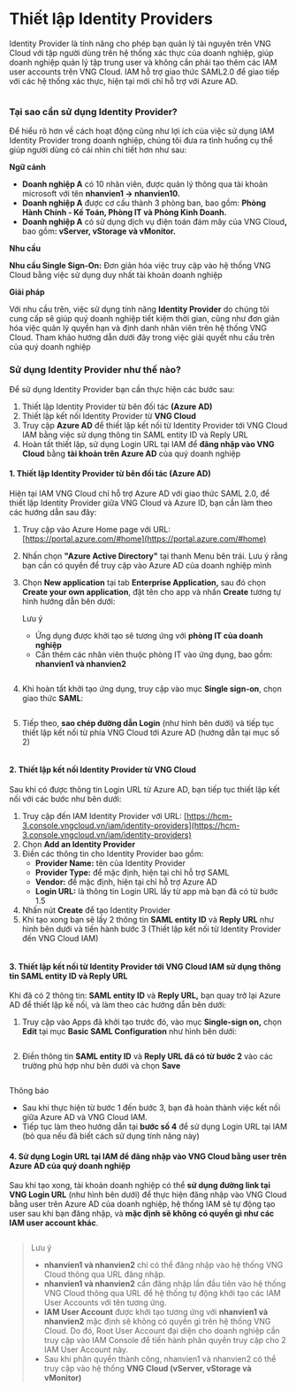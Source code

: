 # Thiết lập Identity Providers

Identity Provider là tính năng cho phép bạn quản lý tài nguyên trên VNG Cloud với tập người dùng trên hệ thống xác thực của doanh nghiệp, giúp doanh nghiệp quản lý tập trung user và không cần phải tạo thêm các IAM user accounts trên VNG Cloud.  IAM hỗ trợ giao thức SAML2.0 để giao tiếp với các hệ thống xác thực, hiện tại mới chỉ hỗ trợ với Azure AD.

<figure><img src="https://docs.vngcloud.vn/download/attachments/59806696/Identities-IDP.drawio%20(1).png?version=1&#x26;modificationDate=1691474720000&#x26;api=v2" alt=""><figcaption></figcaption></figure>

### **Tại sao cần sử dụng Identity Provider?** 

Để hiểu rõ hơn về cách hoạt động cũng như lợi ích của việc sử dụng IAM Identity Provider trong doanh nghiệp, chúng tôi đưa ra tình huống cụ thể giúp người dùng có cái nhìn chi tiết hơn như sau:

**Ngữ cảnh**

* **Doanh nghiệp A** có 10 nhân viên, được quản lý thông qua tài khoản microsoft với tên **nhanvien1 → nhanvien10.**
* **Doanh nghiệp A** được cơ cấu thành 3 phòng ban, bao gồm: **Phòng Hành Chính - Kế Toán, Phòng IT và Phòng Kinh Doanh.**
* **Doanh nghiệp A** có sử dụng dịch vụ điện toán đám mây của VNG Clou&#x64;**,** bao gồ&#x6D;**: vServer, vStorage và vMonitor.**

**Nhu cầu**

**Nhu cầu Single Sign-On:** Đơn giản hóa việc truy cập vào hệ thống VNG Cloud bằng việc sử dụng duy nhất tài khoản doanh nghiệp

**Giải pháp**

Với nhu cầu trên, việc sử dụng tính năng **Identity Provider** do chúng tôi cung cấp sẽ giúp quý doanh nghiệp tiết kiệm thời gian, cũng như đơn giản hóa việc quản lý quyền hạn và định danh nhân viên trên hệ thống VNG Cloud. Tham khảo hướng dẫn dưới đây trong việc giải quyết nhu cầu trên của quý doanh nghiệp

### **Sử dụng Identity Provider như thế nào?** 

Để sử dụng Identity Provider bạn cần thực hiện các bước sau:

1. Thiết lập Identity Provider từ bên đối tác **(Azure AD)**
2. Thiết lập kết nối Identity Provider từ **VNG Cloud**
3. Truy cập **Azure AD** để thiết lập kết nối từ Identity Provider tới VNG Cloud IAM bằng việc sử dụng thông tin SAML entity ID và Reply URL
4. Hoàn tất thiết lập, sử dụng Login URL tại IAM để **đăng nhập vào VNG Cloud** bằng **tài khoản trên Azure AD** của quý doanh nghiệp

#### 1. Thiết lập Identity Provider từ bên đối tác (Azure AD) 

Hiện tại IAM VNG Cloud chỉ hỗ trợ Azure AD với giao thức SAML 2.0, để thiết lập Identity Provider giữa VNG Cloud và Azure ID, bạn cần làm theo các hướng dẫn sau đây:

1. Truy cập vào Azure Home page với URL: [https://portal.azure.com/#home](https://portal.azure.com/#home)
2. Nhấn chọn **"Azure Active Directory"** tại thanh Menu bên trái. Lưu ý rằng bạn cần có quyền để truy cập vào Azure AD của doanh nghiệp mình
3.  Chọn **New application** tại tab **Enterprise Application,** sau đó chọn **Create your own application**, đặt tên cho app và nhấn **Create** tương tự hình hướng dẫn bên dưới:

    Lưu ý

    * Ứng dụng được khởi tạo sẽ tương ứng với **phòng IT của doanh nghiệp**
    * Cần thêm các nhân viên thuộc phòng IT vào ứng dụng, bao gồm: **nhanvien1 và nhanvien2**

    <figure><img src="https://docs.vngcloud.vn/download/attachments/59806696/image2023-6-13_17-16-29.png?version=1&#x26;modificationDate=1690515611000&#x26;api=v2" alt=""><figcaption></figcaption></figure>
4.  Khi hoàn tất khởi tạo ứng dụng, truy cập vào mục **Single sign-on**, chọn giao thức **SAML**:

    <figure><img src="https://docs.vngcloud.vn/download/attachments/59806696/image2023-6-13_17-18-2.png?version=1&#x26;modificationDate=1690516829000&#x26;api=v2" alt=""><figcaption></figcaption></figure>
5. Tiếp theo, **sao chép đường dẫn Login** (như hình bên dưới) và tiếp tục thiết lập kết nối từ phía VNG Cloud tới Azure AD (hướng dẫn tại mục số 2)

<figure><img src="https://docs.vngcloud.vn/download/attachments/59806696/image2023-6-13_17-19-17.png?version=1&#x26;modificationDate=1690517088000&#x26;api=v2" alt=""><figcaption></figcaption></figure>

#### 2. Thiết lập kết nối Identity Provider từ VNG Cloud 

Sau khi có được thông tin Login URL từ Azure AD, bạn tiếp tục thiết lập kết nối với các bước như bên dưới:

1. Truy cập đến IAM Identity Provider với URL: [https://hcm-3.console.vngcloud.vn/iam/identity-providers](https://hcm-3.console.vngcloud.vn/iam/identity-providers)
2. Chọn **Add an Identity Provider**
3. Điền các thông tin cho Identity Provider bao gồm: 
   * **Provider Name:** tên của Identity Provider
   * **Provider Type:** để mặc định, hiện tại chỉ hỗ trợ SAML
   * **Vendor:** để mặc định, hiện tại chỉ hỗ trợ Azure AD
   * **Login URL:** là thông tin Login URL lấy từ app mà bạn đã có từ bước 1.5
4. Nhấn nút **Create** để tạo Identity Provider
5. Khi tạo xong bạn sẽ lấy 2 thông tin **SAML entity ID** và **Reply URL** như hình bên dưới và tiến hành bước 3 (Thiết lập kết nối từ Identity Provider đến VNG Cloud IAM)

<figure><img src="https://docs.vngcloud.vn/download/attachments/59806696/image2023-6-13_15-40-49.png?version=1&#x26;modificationDate=1690517552000&#x26;api=v2" alt=""><figcaption></figcaption></figure>

#### 3. **Thiết lập kết nối từ Identity Provider tới VNG Cloud IAM sử dụng thông tin SAML entity ID và Reply URL** 

Khi đã có 2 thông tin: **SAML entity ID** và **Reply URL,** bạn quay trở lại Azure AD để thiết lập kế nối, và làm theo các hướng dẫn bên dưới:

1.  Truy cập vào Apps đã khởi tạo trước đó, vào mục **Single-sign on,** chọn **Edit** tại mục **Basic SAML Configuration** như hình bên dưới:

    <figure><img src="https://docs.vngcloud.vn/download/attachments/59806696/image2023-6-13_17-21-29.png?version=1&#x26;modificationDate=1690518028000&#x26;api=v2" alt=""><figcaption></figcaption></figure>
2. Điền thông tin **SAML entity ID** và **Reply URL đã có từ bước 2** vào các trường phù hợp như bên dưới và chọn **Save**

<figure><img src="https://docs.vngcloud.vn/download/attachments/59806696/image2023-6-13_17-23-47.png?version=1&#x26;modificationDate=1690518979000&#x26;api=v2" alt=""><figcaption></figcaption></figure>

Thông báo

* Sau khi thực hiện từ bước 1 đến bước 3, bạn đã hoàn thành việc kết nối giữa Azure AD và VNG Cloud IAM.
* Tiếp tục làm theo hướng dẫn tại **bước số 4** để sử dụng Login URL tại IAM (bỏ qua nếu đã biết cách sử dụng tính năng này)

#### 4. **Sử dụng Login URL tại IAM để đăng nhập vào VNG Cloud bằng user trên Azure AD của quý doanh nghiệp** 

Sau khi tạo xong, tài khoản doanh nghiệp có thể **sử dụng đường link tại VNG Login URL** (như hình bên dưới) để thực hiện đăng nhập vào VNG Cloud bằng user trên Azure AD của doanh nghiệp, hệ thống IAM sẽ tự động tạo user sau khi bạn đăng nhập, và **mặc định sẽ không có quyền gì như các IAM user account khác**.

<figure><img src="https://docs.vngcloud.vn/download/attachments/59806696/image2023-6-13_14-35-57.png?version=1&#x26;modificationDate=1690519768000&#x26;api=v2" alt=""><figcaption></figcaption></figure>

> Lưu ý
>
> * **nhanvien1 và nhanvien2** chỉ có thể đăng nhập vào hệ thống VNG Cloud thông qua URL đăng nhập.
> * **nhanvien1 và nhanvien2** cần đăng nhập lần đầu tiên vào hệ thống VNG Cloud thông qua URL để hệ thống tự động khởi tạo các IAM User Accounts với tên tương ứng.
> * **IAM User Account** được khởi tạo tương ứng với **nhanvien1 và nhanvien2** mặc định sẽ không có quyền gì trên hệ thống VNG Cloud. Do đó, Root User Account đại diện cho doanh nghiệp cần truy cập vào IAM Console để tiến hành phân quyền truy cập cho 2 IAM User Account này.
> * Sau khi phân quyền thành công, nhanvien1 và nhanvien2 có thể truy cập vào hệ thống **VNG Cloud (vServer, vStorage và vMonitor)**

